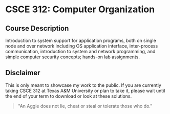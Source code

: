 # CSCE 312: Computer Organization
## Course Description
Introduction to system support for application programs, both on single node and over network including OS application interface, inter-process communication, introduction to system and network programming, and simple computer security concepts; hands-on lab assignments.

## Disclaimer
This is only meant to showcase my work to the public. If you are currently taking CSCE 312 at Texas A&M University or plan to take it, please wait until the end of your term to download or look at these solutions.

> "An Aggie does not lie, cheat or steal or tolerate those who do."
